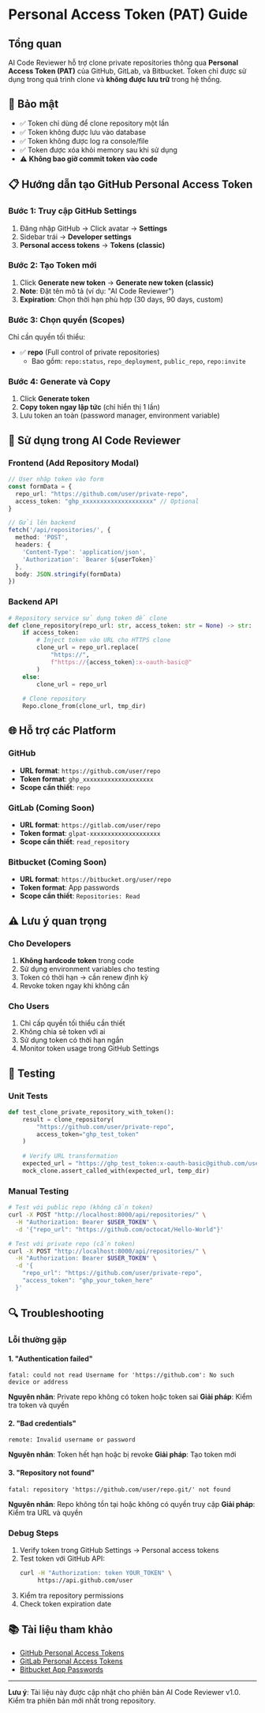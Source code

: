 # Personal Access Token (PAT) Guide

## Tổng quan

AI Code Reviewer hỗ trợ clone private repositories thông qua **Personal Access Token (PAT)** của GitHub, GitLab, và Bitbucket. Token chỉ được sử dụng trong quá trình clone và **không được lưu trữ** trong hệ thống.

## 🔐 Bảo mật

- ✅ Token chỉ dùng để clone repository một lần
- ✅ Token không được lưu vào database
- ✅ Token không được log ra console/file
- ✅ Token được xóa khỏi memory sau khi sử dụng
- ⚠️ **Không bao giờ commit token vào code**

## 📋 Hướng dẫn tạo GitHub Personal Access Token

### Bước 1: Truy cập GitHub Settings
1. Đăng nhập GitHub → Click avatar → **Settings**
2. Sidebar trái → **Developer settings**
3. **Personal access tokens** → **Tokens (classic)**

### Bước 2: Tạo Token mới
1. Click **Generate new token** → **Generate new token (classic)**
2. **Note**: Đặt tên mô tả (ví dụ: "AI Code Reviewer")
3. **Expiration**: Chọn thời hạn phù hợp (30 days, 90 days, custom)

### Bước 3: Chọn quyền (Scopes)
Chỉ cần quyền tối thiểu:
- ✅ **repo** (Full control of private repositories)
  - Bao gồm: `repo:status`, `repo_deployment`, `public_repo`, `repo:invite`

### Bước 4: Generate và Copy
1. Click **Generate token**
2. **Copy token ngay lập tức** (chỉ hiển thị 1 lần)
3. Lưu token an toàn (password manager, environment variable)

## 🔧 Sử dụng trong AI Code Reviewer

### Frontend (Add Repository Modal)
```typescript
// User nhập token vào form
const formData = {
  repo_url: "https://github.com/user/private-repo",
  access_token: "ghp_xxxxxxxxxxxxxxxxxxxx" // Optional
}

// Gửi lên backend
fetch('/api/repositories/', {
  method: 'POST',
  headers: {
    'Content-Type': 'application/json',
    'Authorization': `Bearer ${userToken}`
  },
  body: JSON.stringify(formData)
})
```

### Backend API
```python
# Repository service sử dụng token để clone
def clone_repository(repo_url: str, access_token: str = None) -> str:
    if access_token:
        # Inject token vào URL cho HTTPS clone
        clone_url = repo_url.replace(
            "https://", 
            f"https://{access_token}:x-oauth-basic@"
        )
    else:
        clone_url = repo_url
    
    # Clone repository
    Repo.clone_from(clone_url, tmp_dir)
```

## 🌐 Hỗ trợ các Platform

### GitHub
- **URL format**: `https://github.com/user/repo`
- **Token format**: `ghp_xxxxxxxxxxxxxxxxxxxx`
- **Scope cần thiết**: `repo`

### GitLab (Coming Soon)
- **URL format**: `https://gitlab.com/user/repo`
- **Token format**: `glpat-xxxxxxxxxxxxxxxxxxxx`
- **Scope cần thiết**: `read_repository`

### Bitbucket (Coming Soon)
- **URL format**: `https://bitbucket.org/user/repo`
- **Token format**: App passwords
- **Scope cần thiết**: `Repositories: Read`

## ⚠️ Lưu ý quan trọng

### Cho Developers
1. **Không hardcode token** trong code
2. Sử dụng environment variables cho testing
3. Token có thời hạn → cần renew định kỳ
4. Revoke token ngay khi không cần

### Cho Users
1. Chỉ cấp quyền tối thiểu cần thiết
2. Không chia sẻ token với ai
3. Sử dụng token có thời hạn ngắn
4. Monitor token usage trong GitHub Settings

## 🧪 Testing

### Unit Tests
```python
def test_clone_private_repository_with_token():
    result = clone_repository(
        "https://github.com/user/private-repo",
        access_token="ghp_test_token"
    )
    
    # Verify URL transformation
    expected_url = "https://ghp_test_token:x-oauth-basic@github.com/user/private-repo"
    mock_clone.assert_called_with(expected_url, temp_dir)
```

### Manual Testing
```bash
# Test với public repo (không cần token)
curl -X POST "http://localhost:8000/api/repositories/" \
  -H "Authorization: Bearer $USER_TOKEN" \
  -d '{"repo_url": "https://github.com/octocat/Hello-World"}'

# Test với private repo (cần token)
curl -X POST "http://localhost:8000/api/repositories/" \
  -H "Authorization: Bearer $USER_TOKEN" \
  -d '{
    "repo_url": "https://github.com/user/private-repo",
    "access_token": "ghp_your_token_here"
  }'
```

## 🔍 Troubleshooting

### Lỗi thường gặp

#### 1. "Authentication failed"
```
fatal: could not read Username for 'https://github.com': No such device or address
```
**Nguyên nhân**: Private repo không có token hoặc token sai
**Giải pháp**: Kiểm tra token và quyền

#### 2. "Bad credentials"
```
remote: Invalid username or password
```
**Nguyên nhân**: Token hết hạn hoặc bị revoke
**Giải pháp**: Tạo token mới

#### 3. "Repository not found"
```
fatal: repository 'https://github.com/user/repo.git/' not found
```
**Nguyên nhân**: Repo không tồn tại hoặc không có quyền truy cập
**Giải pháp**: Kiểm tra URL và quyền

### Debug Steps
1. Verify token trong GitHub Settings → Personal access tokens
2. Test token với GitHub API:
   ```bash
   curl -H "Authorization: token YOUR_TOKEN" \
        https://api.github.com/user
   ```
3. Kiểm tra repository permissions
4. Check token expiration date

## 📚 Tài liệu tham khảo

- [GitHub Personal Access Tokens](https://docs.github.com/en/authentication/keeping-your-account-and-data-secure/creating-a-personal-access-token)
- [GitLab Personal Access Tokens](https://docs.gitlab.com/ee/user/profile/personal_access_tokens.html)
- [Bitbucket App Passwords](https://support.atlassian.com/bitbucket-cloud/docs/app-passwords/)

---

**Lưu ý**: Tài liệu này được cập nhật cho phiên bản AI Code Reviewer v1.0. Kiểm tra phiên bản mới nhất trong repository. 